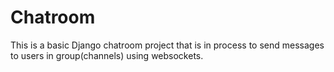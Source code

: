 # Chatroom

This is a basic Django chatroom project that is in process to send messages to users in group(channels) using websockets.
